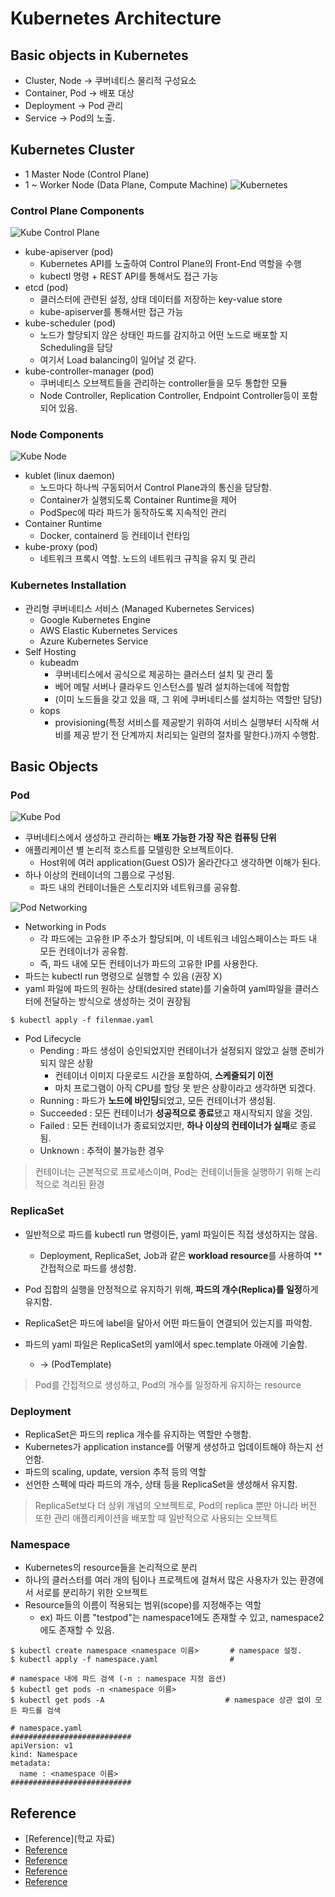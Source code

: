 # Kubernetes Architecture

## Basic objects in Kubernetes
- Cluster, Node -> 쿠버네티스 물리적 구성요소
- Container, Pod -> 배포 대상
- Deployment -> Pod 관리
- Service -> Pod의 노출.

## Kubernetes Cluster
- 1 Master Node (Control Plane)
- 1 ~ Worker Node (Data Plane, Compute Machine)
![Kubernetes](https://user-images.githubusercontent.com/105041834/205571950-40ff5c07-5521-43c3-9ca4-16565b9e5b99.jpg)

### Control Plane Components
![Kube Control Plane](https://user-images.githubusercontent.com/105041834/205577482-6373b320-489d-4fdd-856b-ffae54b1b41e.jpg)
- kube-apiserver (pod)
  - Kubernetes API를 노출하여 Control Plane의 Front-End 역할을 수행
  - kubectl 명령 + REST API를 통해서도 접근 가능
- etcd (pod)
  - 클러스터에 관련된 설정, 상태 데이터를 저장하는 key-value store
  - kube-apiserver를 통해서만 접근 가능
- kube-scheduler (pod)
  - 노드가 할당되지 않은 상태인 파드를 감지하고 어떤 노드로 배포할 지 Scheduling을 담당
  - 여기서 Load balancing이 일어날 것 같다.
- kube-controller-manager (pod)
  - 쿠버네티스 오브젝트들을 관리하는 controller들을 모두 통합한 모듈
  - Node Controller, Replication Controller, Endpoint Controller등이 포함되어 있음.

### Node Components
![Kube Node](https://user-images.githubusercontent.com/105041834/205578418-655608dc-8276-46b0-9097-6c343cc48aba.jpg)
- kublet (linux daemon)
  - 노드마다 하나씩 구동되어서 Control Plane과의 통신을 담당함.
  - Container가 실행되도록 Container Runtime을 제어
  - PodSpec에 따라 파드가 동작하도록 지속적인 관리
- Container Runtime
  - Docker, containerd 등 컨테이너 런타임
- kube-proxy (pod)
  - 네트워크 프록시 역할. 노드의 네트워크 규칙을 유지 및 관리

### Kubernetes Installation
- 관리형 쿠버네티스 서비스 (Managed Kubernetes Services)
  - Google Kubernetes Engine
  - AWS Elastic Kubernetes Services
  - Azure Kubernetes Service
- Self Hosting
  - kubeadm
    - 쿠버네티스에서 공식으로 제공하는 클러스터 설치 및 관리 툴
    - 베어 메탈 서버나 클라우드 인스턴스를 빌려 설치하는데에 적합함
    - (이미 노드들을 갖고 있을 때, 그 위에 쿠버네티스를 설치하는 역할만 담당)
  - kops
    - provisioning(특정 서비스를 제공받기 위하여 서비스 실행부터 시작해 서비를 제공 받기 전 단계까지 처리되는 일련의 절차를 말한다.)까지 수행함.

## Basic Objects

### Pod
![Kube Pod](https://user-images.githubusercontent.com/105041834/205579628-3aa6d0a3-1ebe-4f20-8b77-1cb4b07e40ee.jpg)
- 쿠버네티스에서 생성하고 관리하는 **배포 가능한 가장 작은 컴퓨팅 단위**
- 애플리케이션 별 논리적 호스트를 모델링한 오브젝트이다.
  - Host위에 여러 application(Guest OS)가 올라간다고 생각하면 이해가 된다.
- 하나 이상의 컨테이너의 그룹으로 구성됨.
  - 파드 내의 컨테이너들은 스토리지와 네트워크를 공유함.

![Pod Networking](https://user-images.githubusercontent.com/105041834/205580387-37da08bf-0452-4f75-b05e-314d44265ac9.jpg)
- Networking in Pods
  - 각 파드에는 고유한 IP 주소가 할당되며, 이 네트워크 네임스페이스는 파드 내 모든 컨테이너가 공유함.
  - 즉, 파드 내에 모든 컨테이너가 파드의 고유한 IP를 사용한다.
- 파드는 kubectl run 명령으로 실행할 수 있음 (권장 X)
- yaml 파일에 파드의 원하는 상태(desired state)를 기술하여 yaml파일을 클러스터에 전달하는 방식으로 생성하는 것이 권장됨
```
$ kubectl apply -f filenmae.yaml
```
- Pod Lifecycle
  - Pending : 파드 생성이 승인되었지만 컨테이너가 설정되지 않았고 실행 준비가 되지 않은 상황
    - 컨테이너 이미지 다운로드 시간을 포함하여, **스케줄되기 이전**
    - 마치 프로그램이 아직 CPU를 할당 못 받은 상황이라고 생각하면 되겠다.
  - Running : 파드가 **노드에 바인딩**되었고, 모든 컨테이너가 생성됨.
  - Succeeded : 모든 컨테이너가 **성공적으로 종료**됐고 재시작되지 않을 것임.
  - Failed : 모든 컨테이너가 종료되었지만, **하나 이상의 컨테이너가 실패**로 종료됨.
  - Unknown : 추적이 불가능한 경우
  
> 컨테이너는 근본적으로 프로세스이며, Pod는 컨테이너들을 실행하기 위해 논리적으로 격리된 환경
### ReplicaSet
- 일반적으로 파드를 kubectl run 명령이든, yaml 파일이든 직접 생성하지는 않음.
  - Deployment, ReplicaSet, Job과 같은 **workload resource**를 사용하여 ** 간접적으로 파드를 생성함.

- Pod 집합의 실행을 안정적으로 유지하기 위해, **파드의 개수(Replica)를 일정**하게 유지함.
- ReplicaSet은 파드에 label을 달아서 어떤 파드들이 연결되어 있는지를 파악함.
- 파드의 yaml 파일은 ReplicaSet의 yaml에서 spec.template 아래에 기술함.
  - -> (PodTemplate)

> Pod를 간접적으로 생성하고, Pod의 개수를 일정하게 유지하는 resource


### Deployment
- ReplicaSet은 파드의 replica 개수를 유지하는 역할만 수행함.
- Kubernetes가 application instance를 어떻게 생성하고 업데이트해야 하는지 선언함.
- 파드의 scaling, update, version 추적 등의 역할
- 선언한 스펙에 따라 파드의 개수, 상태 등을 ReplicaSet을 생성해서 유지함.

> ReplicaSet보다 더 상위 개념의 오브젝트로, Pod의 replica 뿐만 아니라 버전 또한 관리 애플리케이션을 배포할 때 일반적으로 사용되는 오브젝트


### Namespace
- Kubernetes의 resource들을 논리적으로 분리
- 하나의 클러스터를 여러 개의 팀이나 프로젝트에 걸쳐서 많은 사용자가 있는 환경에서 서로를 분리하기 위한 오브젝트
- Resource들의 이름이 적용되는 범위(scope)를 지정해주는 역할
  - ex) 파드 이름 "testpod"는 namespace1에도 존재할 수 있고, namespace2에도 존재할 수 있음.

```
$ kubectl create namespace <namespace 이름>       # namespace 설정.
$ kubectl apply -f namespace.yaml                # 

# namespace 내에 파드 검색 (-n : namespace 지정 옵션)
$ kubectl get pods -n <namespace 이름>            
$ kubectl get pods -A                           # namespace 상관 없이 모든 파드를 검색

# namespace.yaml
###########################
apiVersion: v1
kind: Namespace
metadata:
  name : <namespace 이름>
###########################
```

## Reference
- [Reference](학교 자료)
- [Reference](https://www.redhat.com/ko/topics/containers/kubernetes-architecture)
- [Reference](https://platform9.com/blog/kubernetes-enterprise-chapter-2-kubernetes-architecture-concepts/)
- [Reference](https://kubernetes.io/docs/tutorials/kubernetes-basics/explore/explore-intro/)
- [Reference](https://blog.neuvector.com/article/advanced-kubernetes-networking)